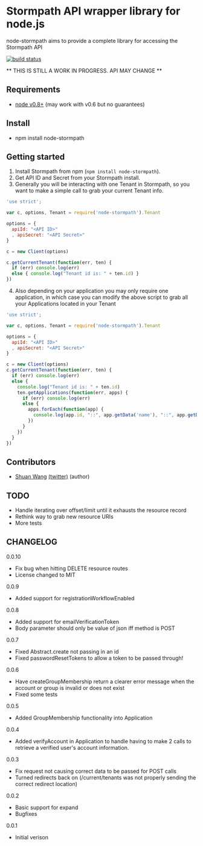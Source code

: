Stormpath API wrapper library for node.js
=========================================
node-stormpath aims to provide a complete library for accessing the Stormpath API

[![build status](https://secure.travis-ci.org/swang/node-stormpath.png)](http://travis-ci.org/swang/node-stormpath)

** THIS IS STILL A WORK IN PROGRESS. API MAY CHANGE **

## Requirements

- [node v0.8+](http://nodejs.org/) (may work with v0.6 but no guarantees)

## Install

- npm install node-stormpath

## Getting started

1. Install Stormpath from npm (`npm install node-stormpath`).
2. Get API ID and Secret from your Stormpath install.
3. Generally you will be interacting with one Tenant in Stormpath, so you want to make a simple call to grab your current Tenant info.

```javascript
'use strict';

var c, options, Tenant = require('node-stormpath').Tenant

options = {
  apiId: "<API ID>"
  , apiSecret: "<API Secret>"
}

c = new Client(options)

c.getCurrentTenant(function(err, ten) {
  if (err) console.log(err)
  else { console.log("Tenant id is: " + ten.id) }
})
```

4. Also depending on your application you may only require one application, in which case you can modify the above script to grab all your Applications located in your Tenant

```javascript
'use strict';

var c, options, Tenant = require('node-stormpath').Tenant

options = {
  apiId: "<API ID>"
  , apiSecret: "<API Secret>"
}

c = new Client(options)
c.getCurrentTenant(function(err, ten) {
  if (err) console.log(err)
  else { 
    console.log("Tenant id is: " + ten.id)
    ten.getApplications(function(err, apps) {
      if (err) console.log(err)
      else {
        apps.forEach(function(app) {
          console.log(app.id, "::", app.getData('name'), "::", app.getData('href'), "::", app.getData('status'))
        })
      }
    })
  }
})
```

## Contributors

- [Shuan Wang](https://github.com/swang) [(twitter)](https://twitter.com/swang) (author)

## TODO

- Handle iterating over offset/limit until it exhausts the resource record
- Rethink way to grab new resource URIs
- More tests

## CHANGELOG
0.0.10
- Fix bug when hitting DELETE resource routes
- License changed to MIT

0.0.9
- Added support for registrationWorkflowEnabled

0.0.8
- Added support for emailVerificationToken
- Body parameter should only be value of json iff method is POST

0.0.7
- Fixed Abstract.create not passing in an id
- Fixed passwordResetTokens to allow a token to be passed through!

0.0.6
- Have createGroupMembership return a clearer error message when the account or group is invalid or does not exist 
- Fixed some tests

0.0.5
- Added GroupMembership functionality into Application

0.0.4
- Added verifyAccount in Application to handle having to make 2 calls to retrieve a verified user's account information.

0.0.3
- Fix request not causing correct data to be passed for POST calls
- Turned redirects back on (/current/tenants was not properly sending the correct redirect location)

0.0.2
- Basic support for expand
- Bugfixes

0.0.1
- Initial verison
